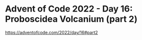 # Advent of Code 2022 - Day 16: Proboscidea Volcanium (part 2)

<https://adventofcode.com/2022/day/16#part2>
